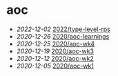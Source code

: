 # aoc
- *2022-12-02* [2022/type-level-rps](/2022/type-level-rps)
- *2020-12-26* [2020/aoc-learnings](/2020/aoc-learnings)
- *2020-12-25* [2020/aoc-wk4](/2020/aoc-wk4)
- *2020-12-19* [2020/aoc-wk3](/2020/aoc-wk3)
- *2020-12-12* [2020/aoc-wk2](/2020/aoc-wk2)
- *2020-12-05* [2020/aoc-wk1](/2020/aoc-wk1)
